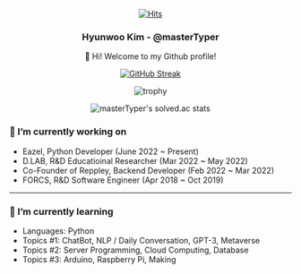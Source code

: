 <div align="center">

[![Hits](https://hits.seeyoufarm.com/api/count/incr/badge.svg?url=https%3A%2F%2Fgithub.com%2FmasterTyper%2Fhit-counter&count_bg=%23009E7D&title_bg=%23555555&icon=github.svg&icon_color=%23FFFFFF&title=hits&edge_flat=false)](https://hits.seeyoufarm.com)

### Hyunwoo Kim - @masterTyper
👋 Hi! Welcome to my Github profile!

<!-- [![opgc](https://api.opgc.me/githubs/users/masterTyper/tag/?theme=dracula)](https://opgc.me/#/users/masterTyper) -->
  
[![GitHub Streak](http://github-readme-streak-stats.herokuapp.com?user=masterTyper&theme=gotham&hide_border=true&date_format=M%20j%5B%2C%20Y%5D)](https://git.io/streak-stats)

![trophy](https://github-profile-trophy.vercel.app/?username=masterTyper)
  
![masterTyper's solved.ac stats](https://github-readme-solvedac.hyp3rflow.vercel.app/api/?handle=masterTyper)
  
</div>

### 🔭 I’m currently working on
- Eazel, Python Developer (June 2022 ~ Present)
- D.LAB, R&D Educatioinal Researcher (Mar 2022 ~ May 2022)
- Co-Founder of Reppley, Backend Developer (Feb 2022 ~ Mar 2022)
- FORCS, R&D Software Engineer (Apr 2018 ~ Oct 2019)

---

### 🌱 I’m currently learning
- Languages: Python
- Topics #1: ChatBot, NLP / Daily Conversation, GPT-3, Metaverse
- Topics #2: Server Programming, Cloud Computing, Database
- Topics #3: Arduino, Raspberry Pi, Making


<!---
masterTyper/masterTyper is a ✨ special ✨ repository because its `README.md` (this file) appears on your GitHub profile.
You can click the Preview link to take a look at your changes.
--->
